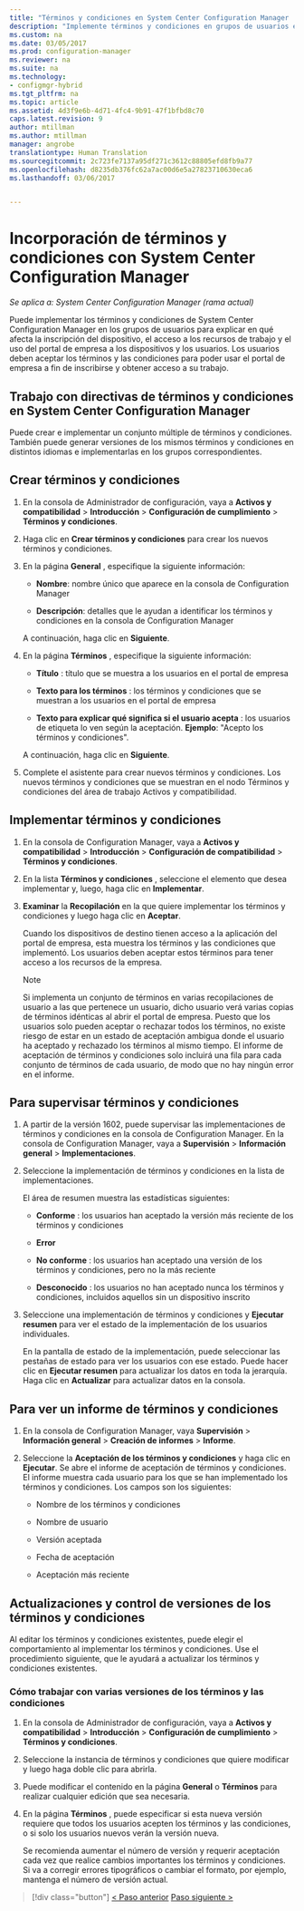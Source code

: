 ```yaml
---
title: "Términos y condiciones en System Center Configuration Manager | Microsoft Docs"
description: "Implemente términos y condiciones en grupos de usuarios en System Center Configuration Manager."
ms.custom: na
ms.date: 03/05/2017
ms.prod: configuration-manager
ms.reviewer: na
ms.suite: na
ms.technology:
- configmgr-hybrid
ms.tgt_pltfrm: na
ms.topic: article
ms.assetid: 4d3f9e6b-4d71-4fc4-9b91-47f1bfbd8c70
caps.latest.revision: 9
author: mtillman
ms.author: mtillman
manager: angrobe
translationtype: Human Translation
ms.sourcegitcommit: 2c723fe7137a95df271c3612c88805efd8fb9a77
ms.openlocfilehash: d8235db376fc62a7ac00d6e5a27823710630eca6
ms.lasthandoff: 03/06/2017


---
```

# <a name="add-terms-and-conditions-with-system-center-configuration-manager"></a>Incorporación de términos y condiciones con System Center Configuration Manager

*Se aplica a: System Center Configuration Manager (rama actual)*

Puede implementar los términos y condiciones de System Center Configuration Manager en los grupos de usuarios para explicar en qué afecta la inscripción del dispositivo, el acceso a los recursos de trabajo y el uso del portal de empresa a los dispositivos y los usuarios. Los usuarios deben aceptar los términos y las condiciones para poder usar el portal de empresa a fin de inscribirse y obtener acceso a su trabajo.  

 ## <a name="working-with-terms-and-conditions-policies-in-system-center-configuration-manager"></a>Trabajo con directivas de términos y condiciones en System Center Configuration Manager  
 Puede crear e implementar un conjunto múltiple de términos y condiciones. También puede generar versiones de los mismos términos y condiciones en distintos idiomas e implementarlas en los grupos correspondientes.  

## <a name="to-create-a-terms-and-conditions"></a>Crear términos y condiciones  

1.  En la consola de Administrador de configuración, vaya a **Activos y compatibilidad** > **Introducción** > **Configuración de cumplimiento** > **Términos y condiciones**.  

2.  Haga clic en **Crear términos y condiciones** para crear los nuevos términos y condiciones.  

3.  En la página **General** , especifique la siguiente información:  

    -   **Nombre**: nombre único que aparece en la consola de Configuration Manager  

    -   **Descripción**: detalles que le ayudan a identificar los términos y condiciones en la consola de Configuration Manager  

     A continuación, haga clic en **Siguiente**.  

4.  En la página **Términos** , especifique la siguiente información:  

    -   **Título** : título que se muestra a los usuarios en el portal de empresa  

    -   **Texto para los términos** : los términos y condiciones que se muestran a los usuarios en el portal de empresa  

    -   **Texto para explicar qué significa si el usuario acepta** : los usuarios de etiqueta lo ven según la aceptación. **Ejemplo**: "Acepto los términos y condiciones".  

     A continuación, haga clic en **Siguiente**.  

5.  Complete el asistente para crear nuevos términos y condiciones. Los nuevos términos y condiciones que se muestran en el nodo Términos y condiciones del área de trabajo Activos y compatibilidad.  

## <a name="to-deploy-a-terms-and-conditions"></a>Implementar términos y condiciones  

1.  En la consola de Configuration Manager, vaya a **Activos y compatibilidad** > **Introducción** > **Configuración de compatibilidad** > **Términos y condiciones**.  

2.  En la lista **Términos y condiciones** , seleccione el elemento que desea implementar y, luego, haga clic en **Implementar**.  

3.  **Examinar** la **Recopilación** en la que quiere implementar los términos y condiciones y luego haga clic en **Aceptar**.  

     Cuando los dispositivos de destino tienen acceso a la aplicación del portal de empresa, esta muestra los términos y las condiciones que implementó. Los usuarios deben aceptar estos términos para tener acceso a los recursos de la empresa.  

    > [!NOTE]  
    >  Si implementa un conjunto de términos en varias recopilaciones de usuario a las que pertenece un usuario, dicho usuario verá varias copias de términos idénticas al abrir el portal de empresa. Puesto que los usuarios solo pueden aceptar o rechazar todos los términos, no existe riesgo de estar en un estado de aceptación ambigua donde el usuario ha aceptado y rechazado los términos al mismo tiempo. El informe de aceptación de términos y condiciones solo incluirá una fila para cada conjunto de términos de cada usuario, de modo que no hay ningún error en el informe.  

## <a name="to-monitor-terms-and-conditions"></a>Para supervisar términos y condiciones  

1.  A partir de la versión 1602, puede supervisar las implementaciones de términos y condiciones en la consola de Configuration Manager. En la consola de Configuration Manager, vaya a **Supervisión** > **Información general** > **Implementaciones**.  

2.  Seleccione la implementación de términos y condiciones en la lista de implementaciones.  

     El área de resumen muestra las estadísticas siguientes:  

    -   **Conforme** : los usuarios han aceptado la versión más reciente de los términos y condiciones  

    -   **Error**  

    -   **No conforme** : los usuarios han aceptado una versión de los términos y condiciones, pero no la más reciente  

    -   **Desconocido** : los usuarios no han aceptado nunca los términos y condiciones, incluidos aquellos sin un dispositivo inscrito  

3.  Seleccione una implementación de términos y condiciones y **Ejecutar resumen** para ver el estado de la implementación de los usuarios individuales.  

     En la pantalla de estado de la implementación, puede seleccionar las pestañas de estado para ver los usuarios con ese estado. Puede hacer clic en **Ejecutar resumen** para actualizar los datos en toda la jerarquía. Haga clic en **Actualizar** para actualizar datos en la consola.  

## <a name="to-view--a-terms-and-conditions-report"></a>Para ver un informe de términos y condiciones  

1.  En la consola de Configuration Manager, vaya **Supervisión** > **Información general** > **Creación de informes** > **Informe**.  

2.  Seleccione la **Aceptación de los términos y condiciones** y haga clic en **Ejecutar**. Se abre el informe de aceptación de términos y condiciones. El informe muestra cada usuario para los que se han implementado los términos y condiciones. Los campos son los siguientes:  

    -   Nombre de los términos y condiciones  

    -   Nombre de usuario  

    -   Versión aceptada  

    -   Fecha de aceptación  

    -   Aceptación más reciente  

## <a name="updates-and-version-control-for-terms-and-conditions"></a>Actualizaciones y control de versiones de los términos y condiciones  
 Al editar los términos y condiciones existentes, puede elegir el comportamiento al implementar los términos y condiciones. Use el procedimiento siguiente, que le ayudará a actualizar los términos y condiciones existentes.  

### <a name="how-to-work-with-multiple-versions-of-terms-and-conditions"></a>Cómo trabajar con varias versiones de los términos y las condiciones  

1.  En la consola de Administrador de configuración, vaya a **Activos y compatibilidad** > **Introducción** > **Configuración de cumplimiento** > **Términos y condiciones**.  

2.  Seleccione la instancia de términos y condiciones que quiere modificar y luego haga doble clic para abrirla.  

3.  Puede modificar el contenido en la página **General** o **Términos** para realizar cualquier edición que sea necesaria.  

4.  En la página **Términos** , puede especificar si esta nueva versión requiere que todos los usuarios acepten los términos y las condiciones, o si solo los usuarios nuevos verán la versión nueva.  

     Se recomienda aumentar el número de versión y requerir aceptación cada vez que realice cambios importantes los términos y condiciones. Si va a corregir errores tipográficos o cambiar el formato, por ejemplo, mantenga el número de versión actual.

> [!div class="button"]
 [< Paso anterior](configure-intune-subscription.md)  [Paso siguiente >](create-service-connection-point.md)

